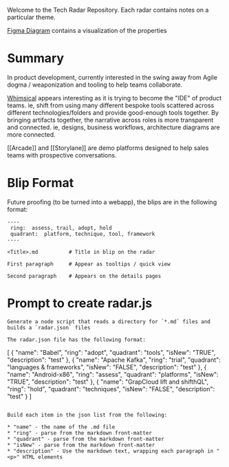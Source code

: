 Welcome to the Tech Radar Repository.   Each radar contains notes on a particular theme.

[Figma Diagram](https://www.figma.com/file/A78p5OBN3AdqfMKmJusvqg/Tech-Radar?type=whiteboard&node-id=0-1&t=WvuQkiUkeqkgHOIP-0) contains a visualization of the properties


# Summary

In  product development, currently interested in the swing away from Agile dogma / weaponization and tooling to help teams collaborate.

[Whimsical](Whimsical.md) appears interesting as it is trying to become the "IDE" of product teams.  ie, shift from using many different bespoke tools scattered across different technologies/folders and provide good-enough tools together.  By bringing artifacts together, the narrative across roles is more transparent and connected.  ie, designs, business workflows, architecture diagrams are more connected.

[[Arcade]] and [[Storylane]] are demo platforms designed to help sales teams with prospective conversations.  



# Blip Format

Future proofing (to be turned into a webapp), the blips are in the following format:

```
----
 ring:  assess, trail, adopt, hold
 quadrant:  platform, technique, tool, framework
----

<Title>.md          # Title in blip on the radar

First paragraph     # Appear as tooltips / quick view

Second paragraph    # Appears on the details pages
```


# Prompt to create radar.js

```
Generate a node script that reads a directory for `*.md` files and builds a `radar.json` files

The radar.json file has the following format:

```
[
  {
    "name": "Babel",
    "ring": "adopt",
    "quadrant": "tools",
    "isNew": "TRUE",
    "description": "test"
  },
  {
    "name": "Apache Kafka",
    "ring": "trial",
    "quadrant": "languages & frameworks",
    "isNew": "FALSE",
    "description": "test"
  },
  {
    "name": "Android-x86",
    "ring": "assess",
    "quadrant": "platforms",
    "isNew": "TRUE",
    "description": "test"
  },
  {
    "name": "GrapCloud lift and shifthQL",
    "ring": "hold",
    "quadrant": "techniques",
    "isNew": "FALSE",
    "description": "test"
  }
]

```

Build each item in the json list from the following:

* "name" - the name of the .md file
* "ring" - parse from the markdown front-matter
* "quadrant" - parse from the markdown front-matter
* "isNew" - parse from the markdown front-matter
* "description" - Use the markdown text, wrapping each paragraph in "<p>" HTML elements
```